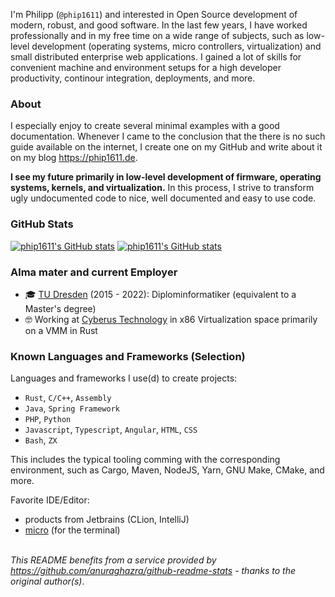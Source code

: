 I'm Philipp (`@phip1611`) and interested in Open Source development of modern, robust, and good software.
In the last few years, I have worked professionally and in my free time on a wide range of subjects,
such as low-level development (operating systems, micro controllers, virtualization) and small distributed 
enterprise web applications. I gained a lot of skills for convenient machine and environment setups for 
a high developer productivity, continour integration, deployments, and more.

### About

I especially enjoy to create several minimal examples with a good documentation. Whenever I came to the
conclusion that the there is no such guide available on the internet, I create one on my GitHub and write
about it on my blog <https://phip1611.de>.

**I see my future primarily in low-level development of firmware, operating systems, kernels, and virtualization.**
In this process, I strive to transform ugly undocumented code to nice, well documented and easy to use code. 

### GitHub Stats

[![phip1611's GitHub stats](https://github-readme-stats.vercel.app/api?username=phip1611&show_icons=true&count_private=true&theme=slateorange)](https://github.com/anuraghazra/github-readme-stats "My Github stats")
[![phip1611's GitHub stats](https://github-readme-stats.vercel.app/api/top-langs/?username=phip1611&theme=slateorange&layout=compact)](https://github.com/anuraghazra/github-readme-stats "My Github stats")


### Alma mater and current Employer

- 🎓 [TU Dresden](https://tu-dresden.de/) (2015 - 2022): Diplominformatiker (equivalent to a Master's degree)
- 🤓 Working at [Cyberus Technology](https://www.cyberus-technology.de/) in x86 Virtualization space primarily on a VMM in Rust

### Known Languages and Frameworks (Selection)

Languages and frameworks I use(d) to create projects:
- `Rust`, `C/C++`, `Assembly`
- `Java`, `Spring Framework`
- `PHP`, `Python`
- `Javascript`, `Typescript`, `Angular`, `HTML`, `CSS`
- `Bash`, `ZX`

This includes the typical tooling comming with the corresponding environment, such as Cargo, Maven,
NodeJS, Yarn, GNU Make, CMake, and more.

Favorite IDE/Editor:
- products from Jetbrains (CLion, IntelliJ)
- [micro](https://github.com/zyedidia/micro) (for the terminal)

\
*This README benefits from a service provided by https://github.com/anuraghazra/github-readme-stats - thanks to the original author(s)*.
